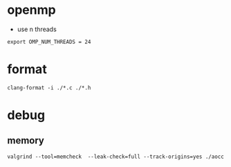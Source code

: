 
# openmp 
- use n threads
``` 
export OMP_NUM_THREADS = 24
```

# format
```
clang-format -i ./*.c ./*.h
```

# debug

## memory

```
valgrind --tool=memcheck  --leak-check=full --track-origins=yes ./aocc
```
